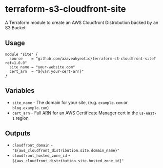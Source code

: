 # terraform-s3-cloudfront-site

A Terraform module to create an AWS Cloudfront Distrobution backed by an S3 Bucket

## Usage

```hcl
module "site" {
  source    = "github.com/azaveakyeotic/terraform-s3-cloudfront-site?ref=1.0.0"
  site_name = "your-website.com"
  cert_arn  = "${var.your-cert-arn}"
}
```

## Variables

- `site_name` - The domain for your site, (e.g. `example.com` or `blog.example.com`)
- `cert_arn` - Full ARN for an AWS Certificate Manager cert in the `us-east-1` region

## Outputs

- `cloudfront_domain` - `"${aws_cloudfront_distribution.site.domain_name}"`
- `cloudfront_hosted_zone_id` - `${aws_cloudfront_distribution.site.hosted_zone_id}"`
